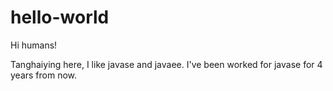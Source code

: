 # hello-world

Hi humans!

Tanghaiying here, I like javase and javaee.
I've been worked for javase for 4 years from now.

